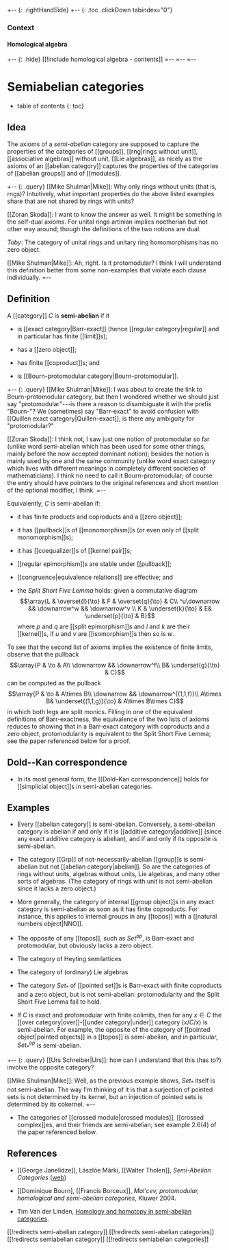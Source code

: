 
+-- {: .rightHandSide}
+-- {: .toc .clickDown tabindex="0"}
### Context
#### Homological algebra
+-- {: .hide}
[[!include homological algebra - contents]]
=--
=--
=--

# Semiabelian categories
* table of contents
{: toc}

## Idea

The axioms of a _semi-abelian_ category are supposed to capture the properties of the categories of [[groups]], [[rng|rings without unit]], [[associative algebras]] without unit, [[Lie algebras]], as nicely as the axioms of an [[abelian category]] captures the properties of the categories of [[abelian groups]] and of [[modules]].

+-- {: .query}
[[Mike Shulman|Mike]]: Why only rings without units (that is, rngs)?  Intuitively, what important properties do the above listed examples share that are not shared by rings with units?

[[Zoran Skoda]]: I want to know the answer as well. It might be something in the self-dual axioms. For unital rings artinian implies noetherian but not other way around; though the definitions of the two notions are dual.

_Toby_:  The category of unital rings and unitary ring homomorphisms has no zero object.

[[Mike Shulman|Mike]]: Ah, right.  Is it protomodular?  I think I will understand this definition better from some non-examples that violate each clause individually.
=--


## Definition

A [[category]] $C$ is **semi-abelian** if it

* is [[exact category|Barr-exact]] (hence [[regular category|regular]] and in particular has finite [[limit]]s);

* has a [[zero object]];

* has finite [[coproduct]]s; and

* is [[Bourn-protomodular category|Bourn-protomodular]].

+-- {: .query}
[[Mike Shulman|Mike]]: I was about to create the link to Bourn-protomodular category, but then I wondered whether we should just say "protomodular"---is there a reason to disambiguate it with the prefix "Bourn-"?  We (sometimes) say "Barr-exact" to avoid confusion with [[Quillen exact category|Quillen-exact]]; is there any ambiguity for "protomodular?"

[[Zoran Skoda]]: I think not, I saw just one notion of protomodular so far (unlike word semi-abelian which has been  used for some other things, mainly before the now accepted dominant notion); besides the notion is mainly used by one and the same community (unlike word exact category which lives with different meanings in completely different societies of mathematicians). I think no need to call it Bourn-protomodular; of course the entry should have pointers to the original references and short mention of the optional modifier, I think. 
=--

Equivalently, $C$ is semi-abelian if:

* it has finite products and coproducts and a [[zero object]];

* it has [[pullback]]s of [[monomorphism]]s (or even only of [[split monomorphism]]s);

* it has [[coequalizer]]s of [[kernel pair]]s;

* [[regular epimorphism]]s are stable under [[pullback]];

* [[congruence|equivalence relations]] are effective; and

* the _Split Short Five Lemma_ holds: given a commutative diagram
$$\array{L & \overset{l}{\to} & F & \overset{q}{\to} & C\\
  ^u\downarrow && \downarrow^w && \downarrow^v \\
  K & \underset{k}{\to} & E& \underset{p}{\to} & B}$$
where $p$ and $q$ are [[split epimorphism]]s and $l$ and $k$ are their [[kernel]]s, if $u$ and $v$ are [[isomorphism]]s then so is $w$.

To see that the second list of axioms implies the existence of finite limits, observe that the pullback
$$\array{P & \to & A\\
  \downarrow && \downarrow^f\\
  B& \underset{g}{\to} & C}$$
can be computed as the pullback
$$\array{P & \to & A\times B\\
  \downarrow && \downarrow^{(1,1,f)}\\
  A\times B& \underset{(1,1,g)}{\to} & A\times B\times C}$$
in which both legs are split monics.  Filling in one of the equivalent definitions of Barr-exactness, the equivalence of the two lists of axioms reduces to showing that in a Barr-exact category with coproducts and a zero object, protomodularity is equivalent to the Split Short Five Lemma; see the paper referenced below for a proof.


## Dold--Kan correspondence

* In its most general form, the [[Dold–Kan correspondence]] holds for [[simplicial object]]s in semi-abelian categories.


## Examples

* Every [[abelian category]] is semi-abelian.  Conversely, a semi-abelian category is abelian if and only if it is [[additive category|additive]] (since any exact additive category is abelian), and if and only if its opposite is semi-abelian.

* The category [[Grp]] of not-necessarily-abelian [[group]]s is semi-abelian but not [[abelian category|abelian]].  So are the categories of rings without units, algebras without units, Lie algebras, and many other sorts of algebras.  (The category of rings with unit is not semi-abelian since it lacks a zero object.)

* More generally, the category of internal [[group object]]s in any exact category is semi-abelian as soon as it has finite coproducts.  For instance, this applies to internal groups in any [[topos]] with a [[natural numbers object|NNO]].

* The opposite of any [[topos]], such as $Set^{op}$, is Barr-exact and protomodular, but obviously lacks a zero object.

* The category of Heyting semilattices

* The category of (ordinary) Lie algebras

* The category $Set_*$ of [[pointed set]]s is Barr-exact with finite coproducts and a zero object, but is not semi-abelian: protomodularity and the Split Short Five Lemma fail to hold.

* If $C$ is exact and protomodular with finite colimits, then for any $x\in C$ the [[over category|over]]-[[under category|under]] category $(x/C/x)$ is semi-abelian.  For example, the opposite of the category of [[pointed object|pointed objects]] in a [[topos]] is semi-abelian, and in particular, $Set_*^{op}$ is semi-abelian.

+-- {: .query}
[[Urs Schreiber|Urs]]: how can I understand that this (has to?) involve the opposite category?

[[Mike Shulman|Mike]]: Well, as the previous example shows, $Set_*$ itself is not semi-abelian.  The way I'm thinking of it is that a surjection of pointed sets is not determined by its kernel, but an injection of pointed sets is determined by its cokernel.
=--

* The categories of [[crossed module|crossed modules]], [[crossed complex]]es, and their friends are semi-abelian; see example 2.6(4) of the paper referenced below.


## References

* [[George Janelidze]], L&aacute;szl&oacute;e M&aacute;rki, [[Walter Tholen]], _Semi-Abelian Categories_ ([web](http://citeseer.ist.psu.edu/old/janelidze00semiabelian.html))

* [[Dominique Bourn], [[Francis Borceux]], _Mal'cev, protomodular, homological and semi-abelian categories_, Kluwer 2004.

* Tim Van der Linden, [Homology and homotopy in semi-abelian categories](http://arxiv.org/abs/math/0607100).


[[!redirects semi-abelian category]]
[[!redirects semi-abelian categories]]
[[!redirects semiabelian category]]
[[!redirects semiabelian categories]]
